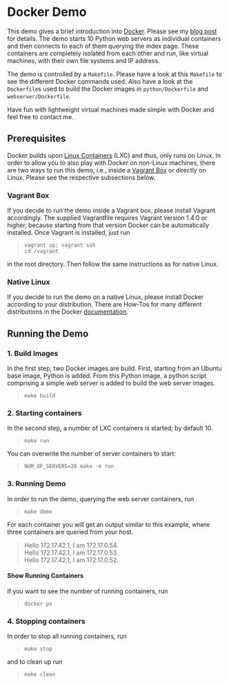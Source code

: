 # Docker Demo #

This demo gives a brief introduction into [Docker][docker]. Please see my [blog post][cc-blog] for details. The demo starts 10 Python web servers as individual containers and then connects to each of them querying the index page. These containers are completely isolated from each other and run, like virtual machines, with their own file systems and IP address.

The demo is controlled by a `Makefile`. Please have a look at this `Makefile` to see the different Docker commands used. Also have a look at the `Dockerfile`s used to build the Docker images in `python/Dockerfile` and `webserver/Dockerfile`.

Have fun with lightweight virtual machines made simple with Docker and
 feel free to contact me.

## Prerequisites ##

Docker builds upon [Linux Containers][lxc] (LXC) and thus, only runs on Linux. In order to allow you to also play with Docker on non-Linux machines, there are two ways to run this demo, i.e., inside a [Vagrant Box][vagrant] or directly on Linux. Please see the respective subsections below.

### Vagrant Box ###

If you decide to run the demo inside a Vagrant box, please install Vagrant accordingly. The supplied Vagrantfile requires Vagrant version 1.4.0 or higher, because starting from that version Docker can be automatically installed. Once Vagrant is installed, just run
> `vagrant up; vagrant ssh`   
> `cd /vagrant`

in the root directory. Then follow the same instructions as for native Linux.

### Native Linux  ###

If you decide to run the demo on a native Linux, please install Docker according to your distribution. There are How-Tos for many different distributions in the Docker [documentation][docker-install-doc].

## Running the Demo ##

### 1. Build Images ###

In the first step, two Docker images are build. First, starting from an Ubuntu base image, Python is added. From this Python image, a python script comprising a simple web server is added to build the web server images. 
> `make build`

### 2. Starting containers ###

In the second step, a number of LXC containers is started; by default 10.
> `make run`

You can overwrite the number of server containers to start:
> `NUM_OF_SERVERS=20 make -e run`

### 3. Running Demo ###

In order to run the demo, querying the web server containers, run
> `make demo`

For each container you will get an output similar to this example, where three containers are queried from your host.
> Hello 172.17.42.1, I am 172.17.0.54.  
> Hello 172.17.42.1, I am 172.17.0.53.  
> Hello 172.17.42.1, I am 172.17.0.52. 

#### Show Running Containers ####

If you want to see the number of running containers, run
> `docker ps`  

### 4. Stopping containers ###

In order to stop all running containers, run 
> `make stop`

and to clean up run
> `make clean`

[docker]: http://docker.io
[cc-blog]: http://www.codecentric.de
[lxc]: http://linuxcontainers.org/
[vagrant]: http://www.vagrantup.com
[docker-install-doc]: http://docs.docker.io/en/latest/installation/

